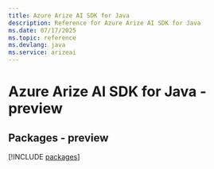 ```yaml
---
title: Azure Arize AI SDK for Java
description: Reference for Azure Arize AI SDK for Java
ms.date: 07/17/2025
ms.topic: reference
ms.devlang: java
ms.service: arizeai
---
```

# Azure Arize AI SDK for Java - preview
## Packages - preview
[!INCLUDE [packages](arize-ai-index.md)]